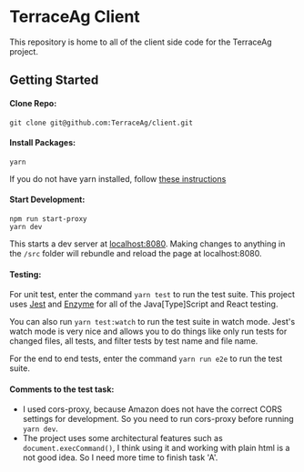 # TerraceAg Client

This repository is home to all of the client side code for the TerraceAg project.

## Getting Started

#### Clone Repo:
```
git clone git@github.com:TerraceAg/client.git
```

#### Install Packages:
```
yarn
```
If you do not have yarn installed, follow [these instructions](https://yarnpkg.com/en/docs/install)

#### Start Development:
```
npm run start-proxy
yarn dev
```

This starts a dev server at [localhost:8080](localhost:8080). Making changes to anything in the `/src` folder will rebundle and reload the page at localhost:8080.

#### Testing:
For unit test, enter the command `yarn test` to run the test suite. This project uses [Jest](https://facebook.github.io/jest/) and [Enzyme](http://airbnb.io/enzyme/index.html) for all of the Java[Type]Script and React testing.

You can also run `yarn test:watch` to run the test suite in watch mode. Jest's watch mode is very nice and allows you to do things like only run tests for changed files, all tests, and filter tests by test name and file name.

For the end to end tests, enter the command `yarn run e2e` to run the test suite.

#### Comments to the test task:

* I used cors-proxy, because Amazon does not have the correct CORS settings for development. So you need to run cors-proxy before running `yarn dev`.
* The project uses some architectural features such as `document.execCommand()`, I think using it and working with plain html is a not good idea. So I need more time to finish task 'A'.